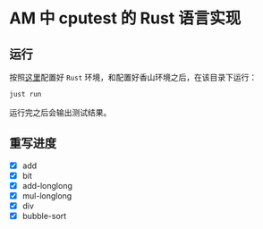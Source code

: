 # AM 中 cputest 的 Rust 语言实现

## 运行
按照[这里](../../doc/build.md)配置好 `Rust` 环境，和配置好香山环境之后，在该目录下运行：  
```bash
just run
```
运行完之后会输出测试结果。  

## 重写进度
- [x] add
- [x] bit
- [x] add-longlong
- [x] mul-longlong
- [x] div
- [x] bubble-sort